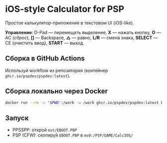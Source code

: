 # iOS-style Calculator for PSP

Простое калькулятор-приложение в текстовом UI (iOS-like).

**Управление**: D-Pad — перемещать выделение, **X** — нажать кнопку, **O** — AC (сброс), **[]** — Backspace, **△** — равно, **L/R** — смена знака, **SELECT** — CE (очистить ввод), **START** — выход.

## Сборка в GitHub Actions
Используй workflow из репозитория (контейнер `ghcr.io/pspdev/pspdev:latest`).

## Сборка локально через Docker
```bash
docker run --rm -v "$PWD":/work -w /work ghcr.io/pspdev/pspdev:latest bash -lc "make clean && make && mkdir -p /work/out && cp EBOOT.PBP /work/out/EBOOT.PBP"
```

## Запуск
- PPSSPP: открой `out/EBOOT.PBP`
- PSP (CFW): скопируй `EBOOT.PBP` в `ms0:/PSP/GAME/CalcIOS/`
